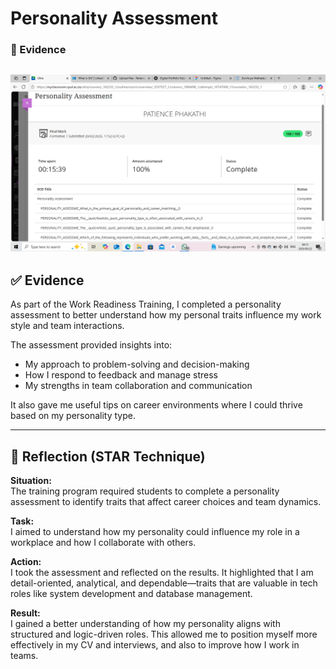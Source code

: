 # Personality Assessment
### 📌 Evidence
![Personality Assessments](./assets/pa.png)
---

## ✅ Evidence

As part of the Work Readiness Training, I completed a personality assessment to better understand how my personal traits influence my work style and team interactions.

The assessment provided insights into:
- My approach to problem-solving and decision-making
- How I respond to feedback and manage stress
- My strengths in team collaboration and communication

It also gave me useful tips on career environments where I could thrive based on my personality type.

---

## 🌟 Reflection (STAR Technique)

**Situation:**  
The training program required students to complete a personality assessment to identify traits that affect career choices and team dynamics.

**Task:**  
I aimed to understand how my personality could influence my role in a workplace and how I collaborate with others.

**Action:**  
I took the assessment and reflected on the results. It highlighted that I am detail-oriented, analytical, and dependable—traits that are valuable in tech roles like system development and database management.

**Result:**  
I gained a better understanding of how my personality aligns with structured and logic-driven roles. This allowed me to position myself more effectively in my CV and interviews, and also to improve how I work in teams.
